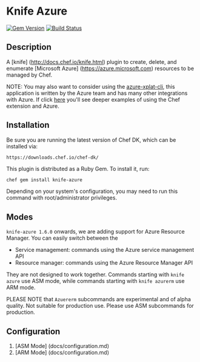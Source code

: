 # Knife Azure

[![Gem Version](https://badge.fury.io/rb/knife-azure.svg)](https://rubygems.org/gems/knife-azure)
[![Build Status](https://travis-ci.org/chef/knife-azure.svg?branch=master)](https://travis-ci.org/chef/knife-azure)

## Description
A [knife] (http://docs.chef.io/knife.html) plugin to create, delete, and enumerate
[Microsoft Azure] (https://azure.microsoft.com) resources to be managed by Chef.

NOTE: You may also want to consider using the [azure-xplat-cli](https://github.com/Azure/azure-xplat-cli),
this application is written by the Azure team and has many other integrations with
Azure. If click [here](https://github.com/chef-partners/azure-chef-extension/blob/master/examples/azure-xplat-cli-examples.md)
you'll see deeper examples of using the Chef extension and Azure.

## Installation
Be sure you are running the latest version of Chef DK, which can be installed
via:

    https://downloads.chef.io/chef-dk/

This plugin is distributed as a Ruby Gem. To install it, run:

```bash
chef gem install knife-azure
```

Depending on your system's configuration, you may need to run this command
with root/administrator privileges.

## Modes
`knife-azure 1.6.0` onwards, we are adding support for Azure Resource Manager. You can easily switch between the

* Service management: commands using the Azure service management API
* Resource manager: commands using the Azure Resource Manager API

They are not designed to work together. Commands starting with `knife azure` use ASM mode, while commands starting with `knife azurerm` use ARM mode.

PLEASE NOTE that `Azuererm` subcommands are experimental and of alpha quality. Not suitable for production use. Please use ASM subcommands for production.

## Configuration
1. [ASM Mode] (docs/configuration.md)
2. [ARM Mode] (docs/configuration.md)
